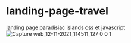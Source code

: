 # landing-page-travel
landing page paradisiac islands css et javascript
![Capture web_12-11-2021_114511_127 0 0 1](https://user-images.githubusercontent.com/75976059/141455496-6cf3f953-6ff1-4e93-bc69-c12a41fe02d2.jpeg)
